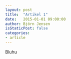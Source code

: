 ```yaml
---
layout: post
title:  "Artikel 1"
date:   2015-01-01 09:00:00
author: Björn Jensen
isStaticPost: false
categories:
- article
---
```

Bluhu